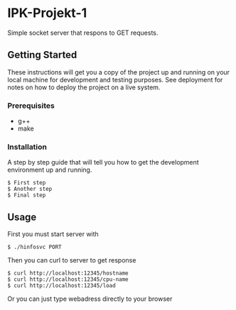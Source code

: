 # IPK-Projekt-1

Simple socket server that respons to GET requests.

## Getting Started

These instructions will get you a copy of the project up and running on your local machine for development and testing purposes. See deployment for notes on how to deploy the project on a live system.

### Prerequisites

* g++
* make

### Installation

A step by step guide that will tell you how to get the development environment up and running.

```
$ First step
$ Another step
$ Final step
```

## Usage

First you must start server with
```
$ ./hinfosvc PORT
```
Then you can curl to server to get response
```
$ curl http://localhost:12345/hostname
$ curl http://localhost:12345/cpu-name
$ curl http://localhost:12345/load
```
Or you can just type webadress directly to your browser
